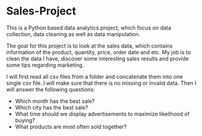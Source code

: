 # Sales-Project
<p> This is a Python based data analytics project, which focus on data collection, data cleaning as well as data manipulation. </p>
<p> The goal for this project is to look at the sales data, which contains information of the product, quantity, price, order date and etc. My job is to clean the data I have, discover some interesting sales results and provide some tips regarding marketing. </p>
<p> I will first read all csv files from a folder and concatenate them into one single csv file. I will make sure that there is no missing or invalid data. Then I will answer the following questions: </p>
<ul>
  <li> Which month has the best sale? </li>
  <li> Which city has the best sale? </li>
  <li> What time should we display advertisements to maximize likelihood of buying? </li>
  <li> What products are most often sold together? </li>
 </ul>
 
